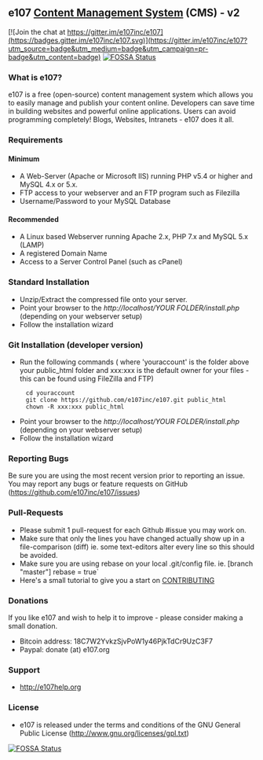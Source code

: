## e107 [Content Management System][1] (CMS) - v2

[![Join the chat at https://gitter.im/e107inc/e107](https://badges.gitter.im/e107inc/e107.svg)](https://gitter.im/e107inc/e107?utm_source=badge&utm_medium=badge&utm_campaign=pr-badge&utm_content=badge)[![FOSSA Status](https://app.fossa.io/api/projects/git%2Bgithub.com%2FDeltik%2Fe107.svg?type=shield)](https://app.fossa.io/projects/git%2Bgithub.com%2FDeltik%2Fe107?ref=badge_shield)


### What is e107?
e107 is a free (open-source) content management system which allows you to easily manage and publish your content online. Developers can save time in building websites and powerful online applications. Users can avoid programming completely! Blogs, Websites, Intranets - e107 does it all. 

### Requirements

   #### Minimum

   * A Web-Server (Apache or Microsoft IIS) running PHP v5.4 or higher and MySQL 4.x or 5.x.
   * FTP access to your webserver and an FTP program such as Filezilla
   * Username/Password to your MySQL Database

   #### Recommended

   * A Linux based Webserver running Apache 2.x, PHP 7.x and MySQL 5.x (LAMP)
   * A registered Domain Name
   * Access to a Server Control Panel (such as cPanel)


### Standard Installation 

* Unzip/Extract the compressed file onto your server. 
* Point your browser to the *http://localhost/YOUR FOLDER/install.php* (depending on your webserver setup)
* Follow the installation wizard



### Git Installation (developer version)

* Run the following commands ( where 'youraccount' is the folder above your public_html folder and xxx:xxx is the default owner for your files - this can be found using FileZilla and FTP)
```
     cd youraccount   
     git clone https://github.com/e107inc/e107.git public_html	
     chown -R xxx:xxx public_html 
```    
* Point your browser to the *http://localhost/YOUR FOLDER/install.php* (depending on your webserver setup)
* Follow the installation wizard



### Reporting Bugs

Be sure you are using the most recent version prior to reporting an issue. 
You may report any bugs or feature requests on GitHub (https://github.com/e107inc/e107/issues)



### Pull-Requests

* Please submit 1 pull-request for each Github #issue you may work on. 
* Make sure that only the lines you have changed actually show up in a file-comparison (diff) ie. some text-editors alter every line so this should be avoided. 
* Make sure you are using rebase on your local .git/config file. 
ie. [branch "master"]
	rebase = true`
* Here's a small tutorial to give you a start on [CONTRIBUTING](CONTRIBUTING.md)

### Donations
If you like e107 and wish to help it to improve - please consider making a small donation.

* Bitcoin address: 18C7W2YvkzSjvPoW1y46PjkTdCr9UzC3F7
* Paypal: donate (at) e107.org



### Support
* http://e107help.org 



### License

* e107 is released under the terms and conditions of the GNU General Public License (http://www.gnu.org/licenses/gpl.txt)

  [1]: http://e107.org
  [2]: http://www.e107.org


[![FOSSA Status](https://app.fossa.io/api/projects/git%2Bgithub.com%2FDeltik%2Fe107.svg?type=large)](https://app.fossa.io/projects/git%2Bgithub.com%2FDeltik%2Fe107?ref=badge_large)